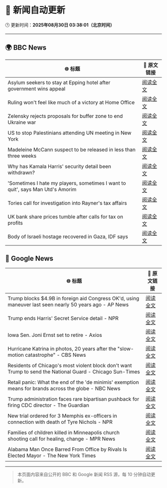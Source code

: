 # 🧠 新闻自动更新

🕒 更新时间：**2025年08月30日 03:38:01（北京时间）**

---

## 🌍 BBC News

| 🌐 标题 | 🔗 原文链接 |
|--------|-------------|
| Asylum seekers to stay at Epping hotel after government wins appeal | [阅读全文](https://www.bbc.com/news/articles/c8e1zd98k9no?at_medium=RSS&at_campaign=rss) |
| Ruling won't feel like much of a victory at Home Office | [阅读全文](https://www.bbc.com/news/articles/c7vlpdqeg4qo?at_medium=RSS&at_campaign=rss) |
| Zelensky rejects proposals for buffer zone to end Ukraine war | [阅读全文](https://www.bbc.com/news/articles/c04r0z1pr25o?at_medium=RSS&at_campaign=rss) |
| US to stop Palestinians attending UN meeting in New York | [阅读全文](https://www.bbc.com/news/articles/cjdym32z9v7o?at_medium=RSS&at_campaign=rss) |
| Madeleine McCann suspect to be released in less than three weeks | [阅读全文](https://www.bbc.com/news/articles/c2063n085d1o?at_medium=RSS&at_campaign=rss) |
| Why has Kamala Harris' security detail been withdrawn? | [阅读全文](https://www.bbc.com/news/articles/ceqy3jnl39do?at_medium=RSS&at_campaign=rss) |
| 'Sometimes I hate my players, sometimes I want to quit', says Man Utd's Amorim | [阅读全文](https://www.bbc.com/sport/football/articles/ckgley33q3ro?at_medium=RSS&at_campaign=rss) |
| Tories call for investigation into Rayner's tax affairs | [阅读全文](https://www.bbc.com/news/articles/cjw6evl4zy8o?at_medium=RSS&at_campaign=rss) |
| UK bank share prices tumble after calls for tax on profits | [阅读全文](https://www.bbc.com/news/articles/cm2v3700pvqo?at_medium=RSS&at_campaign=rss) |
| Body of Israeli hostage recovered in Gaza, IDF says | [阅读全文](https://www.bbc.com/news/articles/crlzyne9jl2o?at_medium=RSS&at_campaign=rss) |

## 📰 Google News

| 🌐 标题 | 🔗 原文链接 |
|--------|-------------|
| Trump blocks $4.9B in foreign aid Congress OK'd, using maneuver last seen nearly 50 years ago - AP News | [阅读全文](https://news.google.com/rss/articles/CBMimwFBVV95cUxPQ253MjgwRklsNDZiRF9lektMUXpWRlFvVmVxMUJLcGRreTdMRDdxVHFFaFNnRllKaUVoR2FLRFRXdC1wSWNpWXIzbGNDTmNINjhzdzEwNUs4NFZhWndDWWN3bklzRi1tbERVSlZXX3h4XzM1MUZsWF81X1ZiVjBUX1VuVTU3dWdtUHNpaWVtX3BsVXpBbmpLTjduWQ?oc=5) |
| Trump ends Harris' Secret Service detail - NPR | [阅读全文](https://news.google.com/rss/articles/CBMifkFVX3lxTFBDdkdvcDRZZW5BQU9jaEk0azlFVXc0ZS0xQmloOC1QWUNHbTJFRzV2bUlFdTVUSElJQll4V1NlSDMybTdLOWNCcHRRUE5yNEdlVmp2MTV1bDVOV1F0Zmo5dGxmb3NvNi1qaWdIcXRjdGpadTZkTnlsM3JORVB5dw?oc=5) |
| Iowa Sen. Joni Ernst set to retire - Axios | [阅读全文](https://news.google.com/rss/articles/CBMidkFVX3lxTFBDRWdQelpZQ0FqaTd2aXFXOXJPTnFfa0t5cUd4YlpPaVBxSm8xZHZIY09zcWNZdDJRMGRRQXVELUdPQ1VOYzlOa1hvcWM2TDV4QVppQVRVRHlJUUh5X2tvdnUxbno5elFVa2x4M3FMSWx4d29SclE?oc=5) |
| Hurricane Katrina in photos, 20 years after the "slow-motion catastrophe" - CBS News | [阅读全文](https://news.google.com/rss/articles/CBMieEFVX3lxTE5sUl9NYzE4OUM5Mm9iR2xIcFJXTE02SVpKOTRCbGl4eThFbGFJZy11ZkNXcFZwMUJHSjBzbTNPaE90Y3VMZDhiOXhmR3RrMThsNXhXVXU1ODVyczh6Vk1JYmxZSkQta3ItRS1VVzJVYmxKX3o0bGtuVdIBfkFVX3lxTE95STFnczJ4eElCVUFjTmJRZU52M3E4RHBETF93LW9meG9FQkhIeUtMeG9VU2RDQVluUEVLRVFfckpVaUdHUlZZQ0ZzNFZkWTl6aFByN0t6cFI2bV9uREc2RWxjXzljX0w5a2Q2X0hReFNVNmJIU1dIUmhKNEIzdw?oc=5) |
| Residents of Chicago's most violent block don't want Trump to send the National Guard - Chicago Sun-Times | [阅读全文](https://news.google.com/rss/articles/CBMizwFBVV95cUxOdnFtSGJ6S0E2YlZ5YU5DYldxZi1tdEIxeVlEWENlRG5qaE44V3Vhck5MMFRZX0Z1Ym5vT282SHdHczdKeXpoSEdHaENqcEhYTldkTTY0RVA0WktvUk1GRzNXeFNVdFFMLS1idWlhdEVPODdqcVNjS0F2emNTZ2FwQW1YMVVyYVl2OTIxMTN2eDZJdFo2N3UyRXR6YmJzVVRybWpHZ1lMak5YYjFGU0g3ZDdjQWs5OE1IMjJGano4RFA4YmdpN0syaGJEb1dCY1k?oc=5) |
| Retail panic: What the end of the 'de minimis' exemption means for brands across the globe - NBC News | [阅读全文](https://news.google.com/rss/articles/CBMitAFBVV95cUxPVmE1TWdqTDdlMEVkVUlVbnNhR1JybFdhVWo2NFVFVWo4T2RfMUZrWXJwbXMyQkdKZ0hYcXdZSTFnSkhjOHFsc3A5MFNJVDBRcmJmUm1UaDlON2htbHVDc2JrNGcyMHQ2ekVCMGluWUJYZTZhbWsxVFp5M0ZBWl9NV1E1SlZOc25LUXZOZTJ6cExWQnZZOXMwYXZGSjlpa2lVMEt0eTZoLTFkOWJxMWl6bzFmVlHSAVZBVV95cUxPZG1obmE5Tm9XQXRUeHVsQ2xPNEJxS0laR1RVTW1DeXVlT25nTlNTYWstNUNESFE5RWZraVBhNUJheE9XbDdJVmxCblhuS3RwMXVSeWdadw?oc=5) |
| Trump administration faces rare bipartisan pushback for firing CDC director - The Guardian | [阅读全文](https://news.google.com/rss/articles/CBMikAFBVV95cUxQdC1yMTFkZDNicnZPSkhicUZGN0pQSGFfeE9KTG1WcW00djQzN0JZSDhyU0poNEJIZEdINmluQUV4VFVPeFVHRnJlVDZrS0FOLWM5N0RpV3lNSlp5VFk1T3NVSXI0bFZtYTcyYUNuY2x2b1ZPR0U0dU1KLThNajUyTWVoekktWTJtNXRPN09nOUU?oc=5) |
| New trial ordered for 3 Memphis ex-officers in connection with death of Tyre Nichols - NPR | [阅读全文](https://news.google.com/rss/articles/CBMihAFBVV95cUxPakUwQ2h3WG4zckJEcHhzSm9JZ0x4UlpBSUgxMC1KSTltcVFMM3Z3dU1lRG9fc0kzaFdwNW1Ec1diUU4zZzgwSlJvOThzU3RvVnpmZDhzYy1KWDd6bmFxRjJtc05UWnBsbWNOdno0Qk5BWkxwRk90dVptbGctQjBscU5ORWo?oc=5) |
| Families of children killed in Minneapolis church shooting call for healing, change - MPR News | [阅读全文](https://news.google.com/rss/articles/CBMirgFBVV95cUxPbGFzOWhiNG91amJ1Sm54Q0lZQVVpXzE5ZG1MYzRZWGR3MzNySjNwWXM3RVM0Rk9hQS11dENmeURndHFkRUhPSXlZSUZBRV9DT1ZVLUpFYkJOcnJhNVZtUVV0c2cxM0dsM2RPSzYxaEs1ckktVHpMRXdGb3hXVExqaDR2bHkxMmlRUTJxbTh2cWl2ci1qdHlrSVpuYWpZSEkzOHFRamV5NUZNa1B3Wnc?oc=5) |
| Alabama Man Once Barred From Office by Rivals Is Elected Mayor - The New York Times | [阅读全文](https://news.google.com/rss/articles/CBMikwFBVV95cUxQSkFlaC10VFVtSDltakVOZThNWkh2bUllV1RERy12Z3NhUGN1cXBGaF9JYkkzNjU3bTVVTi0yQVRyeUxxNHZrZ3VrRlFTODFZbENWclVfTkx1SnBfV1EwRWlCbFBoUVljMGdwMXlmdFJMLVFsOXNFSWVlTVRCMkVNMTBIRFBLZGpKRlZJSlVKakFDQWs?oc=5) |

---
> 本页面内容来自公开的 BBC 和 Google 新闻 RSS 源，每 10 分钟自动更新。